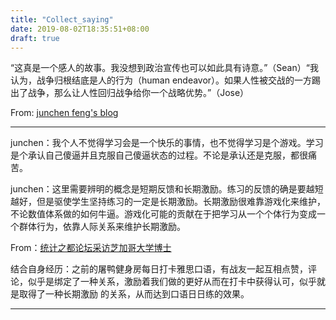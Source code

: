 ```yaml
---
title: "Collect_saying"
date: 2019-08-02T18:35:51+08:00
draft: true
---
```


“这真是一个感人的故事。我没想到政治宣传也可以如此具有诗意。”（Sean）“我认为，战争归根结底是人的行为（human endeavor）。如果人性被交战的一方踢出了战争，那么让人性回归战争给你一个战略优势。”（Jose）

From:  [junchen feng's blog](http://junchenfeng.com/2015/12/poetic-propaganda/)

---

junchen：我个人不觉得学习会是一个快乐的事情，也不觉得学习是个游戏。学习是个承认自己傻逼并且克服自己傻逼状态的过程。不论是承认还是克服，都很痛苦。

junchen：这里需要辨明的概念是短期反馈和长期激励。练习的反馈的确是要越短越好，但是驱使学生坚持练习的一定是长期激励。长期激励很难靠游戏化来维护，不论数值体系做的如何牛逼。游戏化可能的贡献在于把学习从一个个体行为变成一个群体行为，依靠人际关系来维护长期激励。

From：[统计之都论坛采访芝加哥大学博士](https://d.cosx.org/d/419314--/15)

结合自身经历：之前的屠鸭健身房每日打卡雅思口语，有战友一起互相点赞，评论，似乎是绑定了一种关系，激励着我们做的更好从而在打卡中获得认可，似乎就是取得了一种长期激励 的关系，从而达到口语日日练的效果。

---
